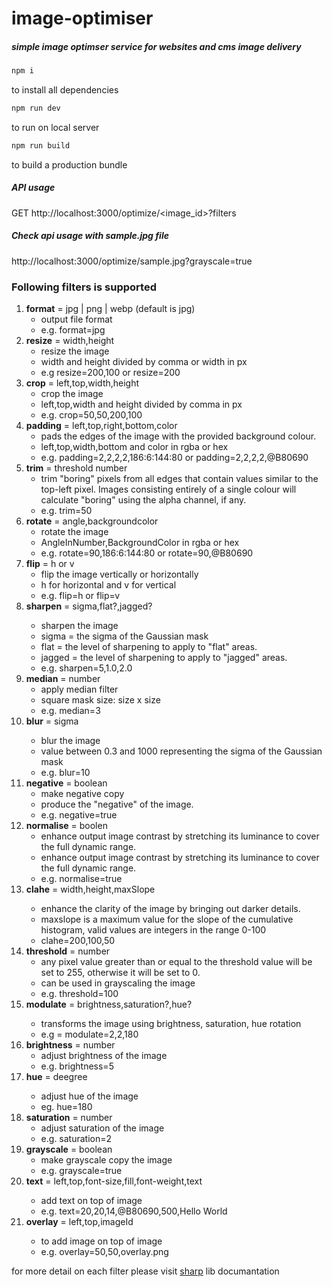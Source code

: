 # image-optimiser
##### simple image optimser service for websites and cms image delivery

```bash
npm i
```
to install all dependencies

```bash
npm run dev
```
to run on local server

```bash
npm run build
```
to build a production bundle



##### API usage
GET http://localhost:3000/optimize/<image_id>?filters


##### Check api usage with sample.jpg file 
http://localhost:3000/optimize/sample.jpg?grayscale=true


### Following filters is supported
1. **format** = jpg | png | webp (default is jpg)
    - output file format
    - e.g. format=jpg
2. **resize** = width,height
    - resize the image
    - width and height divided by comma or width in px
    - e.g resize=200,100 or resize=200
3. **crop** = left,top,width,height
    - crop the image
    - left,top,width and height divided by comma in px 
    - e.g. crop=50,50,200,100
4. **padding** = left,top,right,bottom,color
    - pads the edges of the image with the provided background colour.
    - left,top,width,bottom and color in rgba or hex
    - e.g. padding=2,2,2,2,186:6:144:80 or padding=2,2,2,2,@B80690
5. **trim** = threshold number
    - trim "boring" pixels from all edges that contain values similar to the top-left pixel. Images consisting entirely of a single colour will calculate "boring" using the alpha channel, if any.
    - e.g. trim=50
6. **rotate** = angle,backgroundcolor
    - rotate the image
    - AngleInNumber,BackgroundColor in rgba or hex
    - e.g. rotate=90,186:6:144:80 or rotate=90,@B80690
7. **flip** = h or v
    - flip the image vertically or horizontally
    - h for horizontal and v for vertical
    - e.g. flip=h or flip=v
8. **sharpen** = sigma<number>,flat<number>?,jagged<number>?
    - sharpen the image
    - sigma = the sigma of the Gaussian mask
    - flat = the level of sharpening to apply to "flat" areas.
    - jagged = the level of sharpening to apply to "jagged" areas.
    - e.g. sharpen=5,1.0,2.0
9. **median** = number
    - apply median filter
    - square mask size: size x size
    - e.g. median=3
10. **blur** = sigma<number>
    - blur the image
    - value between 0.3 and 1000 representing the sigma of the Gaussian mask
    - e.g. blur=10
11. **negative** = boolean
    - make negative copy
    - produce the "negative" of the image.
    - e.g. negative=true
12. **normalise** = boolen
    - enhance output image contrast by stretching its luminance to cover the full dynamic range.
    - enhance output image contrast by stretching its luminance to cover the full dynamic range.
    - e.g. normalise=true
13. **clahe** = width<number>,height<number>,maxSlope<number>
    - enhance the clarity of the image by bringing out darker details.
    - maxslope is a maximum value for the slope of the cumulative histogram, valid values are integers in the range 0-100
    - clahe=200,100,50
14. **threshold** = number
    - any pixel value greater than or equal to the threshold value will be set to 255, otherwise it will be set to 0.
    - can be used in grayscaling the image
    - e.g. threshold=100
15. **modulate** = brightness<number>,saturation<number>?,hue<degree>?
    - transforms the image using brightness, saturation, hue rotation
    - e.g = modulate=2,2,180
16. **brightness** = number
    - adjust brightness of the image
    - e.g. brightness=5
17. **hue** = deegree<number>
    - adjust hue of the image
    - eg. hue=180
19. **saturation** = number
    - adjust saturation of the image
    - e.g. saturation=2
20. **grayscale** = boolean
    - make grayscale copy the image
    - e.g. grayscale=true
21. **text** = left<number>,top<number>,font-size<number>,fill<color>,font-weight<number>,text<string>
    - add text on top of image
    - e.g. text=20,20,14,@B80690,500,Hello World
22. **overlay** = left<number>,top<number>,imageId<id of image>
    - to add image on top of image
    - e.g. overlay=50,50,overlay.png


for more detail on each filter please visit [sharp](https://sharp.pixelplumbing.com/api-resize) lib documantation